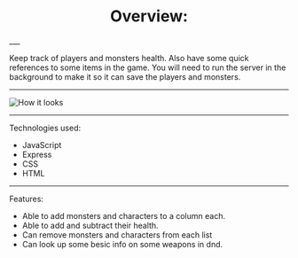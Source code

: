 <h1 align="center">Overview:</h1>
___

Keep track of players and monsters health.  Also have some quick references to some items in the game.  You will need to run the server in the
background to make it so it can save the players and monsters.

---

![How it looks](https://user-images.githubusercontent.com/87672900/132590763-fd45b38d-a400-47e8-80d9-43c2a911c40f.png)

---

Technologies used:
- JavaScript
- Express
- CSS
- HTML

---

Features:
- Able to add monsters and characters to a column each.
- Able to add and subtract their health.
- Can remove monsters and characters from each list
- Can look up some besic info on some weapons in dnd.